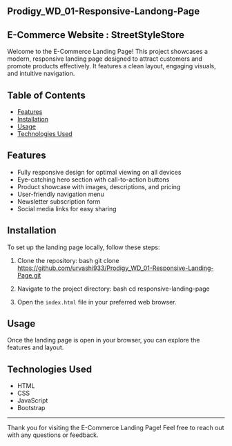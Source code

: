 ## Prodigy_WD_01-Responsive-Landong-Page

## E-Commerce Website : StreetStyleStore

Welcome to the E-Commerce Landing Page! This project showcases a modern, responsive landing page designed to attract customers and promote products effectively. It features a clean layout, engaging visuals, and intuitive navigation.

## Table of Contents

- [Features](#features)
- [Installation](#installation)
- [Usage](#usage)
- [Technologies Used](#technologies-used)

## Features

- Fully responsive design for optimal viewing on all devices
- Eye-catching hero section with call-to-action buttons
- Product showcase with images, descriptions, and pricing
- User-friendly navigation menu
- Newsletter subscription form
- Social media links for easy sharing

## Installation

To set up the landing page locally, follow these steps:

1. Clone the repository:
   bash
   git clone https://github.com/urvashi933/Prodigy_WD_01-Responsive-Landing-Page.git
   

2. Navigate to the project directory:
   bash
   cd responsive-landing-page
   

3. Open the `index.html` file in your preferred web browser.

## Usage

Once the landing page is open in your browser, you can explore the features and layout.

## Technologies Used

- HTML
- CSS
- JavaScript
- Bootstrap


---

Thank you for visiting the E-Commerce Landing Page! Feel free to reach out with any questions or feedback.

